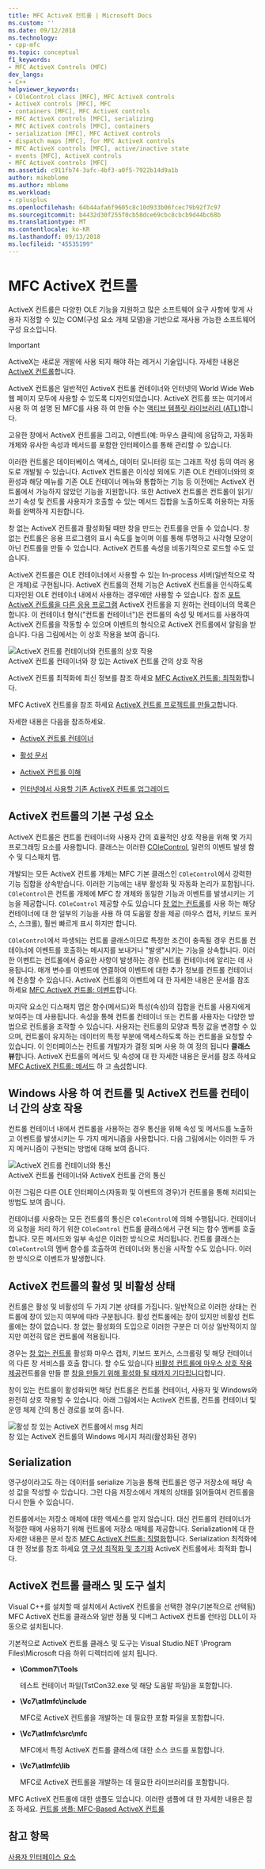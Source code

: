 ```yaml
---
title: MFC ActiveX 컨트롤 | Microsoft Docs
ms.custom: ''
ms.date: 09/12/2018
ms.technology:
- cpp-mfc
ms.topic: conceptual
f1_keywords:
- MFC ActiveX Controls (MFC)
dev_langs:
- C++
helpviewer_keywords:
- COleControl class [MFC], MFC ActiveX controls
- ActiveX controls [MFC], MFC
- containers [MFC], MFC ActiveX controls
- MFC ActiveX controls [MFC], serializing
- MFC ActiveX controls [MFC], containers
- serialization [MFC], MFC ActiveX controls
- dispatch maps [MFC], for MFC ActiveX controls
- MFC ActiveX controls [MFC], active/inactive state
- events [MFC], ActiveX controls
- MFC ActiveX controls [MFC]
ms.assetid: c911fb74-3afc-4bf3-a0f5-7922b14d9a1b
author: mikeblome
ms.author: mblome
ms.workload:
- cplusplus
ms.openlocfilehash: 64b44afa6f9605c8c10d933b06fcec79b92f7c97
ms.sourcegitcommit: b4432d30f255f0cb58dce69cbc8cbcb9d44bc68b
ms.translationtype: MT
ms.contentlocale: ko-KR
ms.lasthandoff: 09/13/2018
ms.locfileid: "45535199"
---
```

# <a name="mfc-activex-controls"></a>MFC ActiveX 컨트롤

ActiveX 컨트롤은 다양한 OLE 기능을 지원하고 많은 소프트웨어 요구 사항에 맞게 사용자 지정할 수 있는 COM(구성 요소 개체 모델)을 기반으로 재사용 가능한 소프트웨어 구성 요소입니다. 

>[!IMPORTANT]
> ActiveX는 새로운 개발에 사용 되지 해야 하는 레거시 기술입니다. 자세한 내용은 [ActiveX 컨트롤](activex-controls.md)합니다.

ActiveX 컨트롤은 일반적인 ActiveX 컨트롤 컨테이너와 인터넷의 World Wide Web 웹 페이지 모두에 사용할 수 있도록 디자인되었습니다. ActiveX 컨트롤 또는 여기에서 사용 하 여 설명 된 MFC를 사용 하 여 만들 수는 [액티브 템플릿 라이브러리 (ATL)](../atl/active-template-library-atl-concepts.md)합니다.  
  
 고유한 창에서 ActiveX 컨트롤을 그리고, 이벤트(예: 마우스 클릭)에 응답하고, 자동화 개체와 유사한 속성과 메서드를 포함한 인터페이스를 통해 관리할 수 있습니다.  
  
 이러한 컨트롤은 데이터베이스 액세스, 데이터 모니터링 또는 그래프 작성 등의 여러 용도로 개발될 수 있습니다. ActiveX 컨트롤은 이식성 외에도 기존 OLE 컨테이너와의 호환성과 해당 메뉴를 기존 OLE 컨테이너 메뉴와 통합하는 기능 등 이전에는 ActiveX 컨트롤에서 가능하지 않았던 기능을 지원합니다. 또한 ActiveX 컨트롤은 컨트롤이 읽기/쓰기 속성 및 컨트롤 사용자가 호출할 수 있는 메서드 집합을 노출하도록 허용하는 자동화를 완벽하게 지원합니다.  
  
 창 없는 ActiveX 컨트롤과 활성화될 때만 창을 만드는 컨트롤을 만들 수 있습니다. 창 없는 컨트롤은 응용 프로그램의 표시 속도를 높이며 이를 통해 투명하고 사각형 모양이 아닌 컨트롤을 만들 수 있습니다. ActiveX 컨트롤 속성을 비동기적으로 로드할 수도 있습니다.  
  
 ActiveX 컨트롤은 OLE 컨테이너에서 사용할 수 있는 In-process 서버(일반적으로 작은 개체)로 구현됩니다. ActiveX 컨트롤의 전체 기능은 ActiveX 컨트롤을 인식하도록 디자인된 OLE 컨테이너 내에서 사용하는 경우에만 사용할 수 있습니다. 참조 [포트 ActiveX 컨트롤을 다른 응용 프로그램](../mfc/containers-for-activex-controls.md) ActiveX 컨트롤을 지 원하는 컨테이너의 목록은 합니다. 이 컨테이너 형식("컨트롤 컨테이너")은 컨트롤의 속성 및 메서드를 사용하여 ActiveX 컨트롤을 작동할 수 있으며 이벤트의 형식으로 ActiveX 컨트롤에서 알림을 받습니다. 다음 그림에서는 이 상호 작용을 보여 줍니다.  
  
 ![ActiveX 컨트롤 컨테이너와 컨트롤의 상호 작용](../mfc/media/vc37221.gif "vc37221")  
ActiveX 컨트롤 컨테이너와 창 있는 ActiveX 컨트롤 간의 상호 작용  
  
 ActiveX 컨트롤 최적화에 최신 정보를 참조 하세요 [MFC ActiveX 컨트롤: 최적화](../mfc/mfc-activex-controls-optimization.md)합니다.  
  
 MFC ActiveX 컨트롤을 참조 하세요 [ActiveX 컨트롤 프로젝트를 만들고](../mfc/reference/mfc-activex-control-wizard.md)합니다.  
  
 자세한 내용은 다음을 참조하세요.  
  
-   [ActiveX 컨트롤 컨테이너](../mfc/activex-control-containers.md)  
  
-   [활성 문서](../mfc/active-documents.md)  
  
-   [ActiveX 컨트롤 이해](/windows/desktop/com/activex-controls)  
  
-   [인터넷에서 사용할 기존 ActiveX 컨트롤 업그레이드](../mfc/upgrading-an-existing-activex-control.md)  
  
##  <a name="_core_basic_components_of_an_activex_control"></a> ActiveX 컨트롤의 기본 구성 요소  
 ActiveX 컨트롤은 컨트롤 컨테이너와 사용자 간의 효율적인 상호 작용을 위해 몇 가지 프로그래밍 요소를 사용합니다. 클래스는 이러한 [COleControl](../mfc/reference/colecontrol-class.md), 일련의 이벤트 발생 함수 및 디스패치 맵.  
  
 개발되는 모든 ActiveX 컨트롤 개체는 MFC 기본 클래스인 `COleControl`에서 강력한 기능 집합을 상속받습니다. 이러한 기능에는 내부 활성화 및 자동화 논리가 포함됩니다. `COleControl`은 컨트롤 개체에 MFC 창 개체와 동일한 기능과 이벤트를 발생시키는 기능을 제공합니다. `COleControl` 제공할 수도 있습니다 [창 없는 컨트롤](../mfc/providing-windowless-activation.md)를 사용 하는 해당 컨테이너에 대 한 일부의 기능을 사용 하 여 도움말 창을 제공 (마우스 캡처, 키보드 포커스, 스크롤), 훨씬 빠르게 표시 하지만 합니다.  
  
 `COleControl`에서 파생되는 컨트롤 클래스이므로 특정한 조건이 충족될 경우 컨트롤 컨테이너에 이벤트를 호출하는 메시지를 보내거나 "발생"시키는 기능을 상속합니다. 이러한 이벤트는 컨트롤에서 중요한 사항이 발생하는 경우 컨트롤 컨테이너에 알리는 데 사용됩니다. 매개 변수를 이벤트에 연결하여 이벤트에 대한 추가 정보를 컨트롤 컨테이너에 전송할 수 있습니다. ActiveX 컨트롤의 이벤트에 대 한 자세한 내용은 문서를 참조 하세요 [MFC ActiveX 컨트롤: 이벤트](../mfc/mfc-activex-controls-events.md)합니다.  
  
 마지막 요소인 디스패치 맵은 함수(메서드)와 특성(속성)의 집합을 컨트롤 사용자에게 보여주는 데 사용됩니다. 속성을 통해 컨트롤 컨테이너 또는 컨트롤 사용자는 다양한 방법으로 컨트롤을 조작할 수 있습니다. 사용자는 컨트롤의 모양과 특정 값을 변경할 수 있으며, 컨트롤이 유지하는 데이터의 특정 부분에 액세스하도록 하는 컨트롤을 요청할 수 있습니다. 이 인터페이스는 컨트롤 개발자가 결정 되며 사용 하 여 정의 됩니다 **클래스 뷰**합니다. ActiveX 컨트롤의 메서드 및 속성에 대 한 자세한 내용은 문서를 참조 하세요 [MFC ActiveX 컨트롤: 메서드](../mfc/mfc-activex-controls-methods.md) 하 고 [속성](../mfc/mfc-activex-controls-properties.md)합니다.  
  
##  <a name="_core_interaction_between_controls_with_windows_and_activex_control_containers"></a> Windows 사용 하 여 컨트롤 및 ActiveX 컨트롤 컨테이너 간의 상호 작용  
 컨트롤 컨테이너 내에서 컨트롤을 사용하는 경우 통신을 위해 속성 및 메서드를 노출하고 이벤트를 발생시키는 두 가지 메커니즘을 사용합니다. 다음 그림에서는 이러한 두 가지 메커니즘이 구현되는 방법에 대해 보여 줍니다.  
  
 ![ActiveX 컨트롤 컨테이너와 통신](../mfc/media/vc37222.gif "vc37222")  
ActiveX 컨트롤 컨테이너와 ActiveX 컨트롤 간의 통신  
  
 이전 그림은 다른 OLE 인터페이스(자동화 및 이벤트의 경우)가 컨트롤을 통해 처리되는 방법도 보여 줍니다.  
  
 컨테이너를 사용하는 모든 컨트롤의 통신은 `COleControl`에 의해 수행됩니다. 컨테이너의 요청을 처리 하기 위한 `COleControl` 컨트롤 클래스에서 구현 되는 함수 멤버를 호출 합니다. 모든 메서드와 일부 속성은 이러한 방식으로 처리됩니다. 컨트롤 클래스는 `COleControl`의 멤버 함수를 호출하여 컨테이너와 통신을 시작할 수도 있습니다. 이러한 방식으로 이벤트가 발생합니다.  
  
##  <a name="_core_active_and_inactive_states_of_an_activex_control"></a> ActiveX 컨트롤의 활성 및 비활성 상태  
 컨트롤은 활성 및 비활성의 두 가지 기본 상태를 가집니다. 일반적으로 이러한 상태는 컨트롤에 창이 있는지 여부에 따라 구분됩니다. 활성 컨트롤에는 창이 있지만 비활성 컨트롤에는 창이 없습니다. 창 없는 활성화의 도입으로 이러한 구분은 더 이상 일반적이지 않지만 여전히 많은 컨트롤에 적용됩니다.  
  
 경우는 [창 없는 컨트롤](../mfc/providing-windowless-activation.md) 활성화 마우스 캡처, 키보드 포커스, 스크롤링 및 해당 컨테이너의 다른 창 서비스를 호출 합니다. 할 수도 있습니다 [비활성 컨트롤에 마우스 상호 작용 제공](../mfc/providing-mouse-interaction-while-inactive.md)컨트롤을 만들 뿐 [창을 만들기 위해 활성화 될 때까지 기다립니다](../mfc/turning-off-the-activate-when-visible-option.md)합니다.  
  
 창이 있는 컨트롤이 활성화되면 해당 컨트롤은 컨트롤 컨테이너, 사용자 및 Windows와 완전히 상호 작용할 수 있습니다. 아래 그림에서는 ActiveX 컨트롤, 컨트롤 컨테이너 및 운영 체제 간의 통신 경로를 보여 줍니다.  
  
 ![활성 창 있는 ActiveX 컨트롤에서 msg 처리](../mfc/media/vc37223.gif "vc37223")  
창 있는 ActiveX 컨트롤의 Windows 메시지 처리(활성화된 경우)  
  
##  <a name="_core_serializing_activex_elements"></a> Serialization  
 영구성이라고도 하는 데이터를 serialize 기능을 통해 컨트롤은 영구 저장소에 해당 속성 값을 작성할 수 있습니다. 그런 다음 저장소에서 개체의 상태를 읽어들여서 컨트롤을 다시 만들 수 있습니다.  
  
 컨트롤에서는 저장소 매체에 대한 액세스를 얻지 않습니다. 대신 컨트롤의 컨테이너가 적절한 때에 사용하기 위해 컨트롤에 저장소 매체를 제공합니다. Serialization에 대 한 자세한 내용은 문서 참조 [MFC ActiveX 컨트롤: 직렬화](../mfc/mfc-activex-controls-serializing.md)합니다. Serialization 최적화에 대 한 정보를 참조 하세요 [영 구성 최적화 및 초기화](../mfc/optimizing-persistence-and-initialization.md) ActiveX 컨트롤에서: 최적화 합니다.  
  
##  <a name="_core_installing_activex_control_classes_and_tools"></a> ActiveX 컨트롤 클래스 및 도구 설치  
 Visual C++를 설치할 때 설치에서 ActiveX 컨트롤을 선택한 경우(기본적으로 선택됨) MFC ActiveX 컨트롤 클래스와 일반 정품 및 디버그 ActiveX 컨트롤 런타임 DLL이 자동으로 설치됩니다.  
  
 기본적으로 ActiveX 컨트롤 클래스 및 도구는 Visual Studio.NET \Program Files\Microsoft 다음 하위 디렉터리에 설치 됩니다.  
  
-   **\Common7\Tools**  
  
     테스트 컨테이너 파일(TstCon32.exe 및 해당 도움말 파일)을 포함합니다.  
  
-   **\Vc7\atlmfc\include**  
  
     MFC로 ActiveX 컨트롤을 개발하는 데 필요한 포함 파일을 포함합니다.  
  
-   **\Vc7\atlmfc\src\mfc**  
  
     MFC에서 특정 ActiveX 컨트롤 클래스에 대한 소스 코드를 포함합니다.  
  
-   **\Vc7\atlmfc\lib**  
  
     MFC로 ActiveX 컨트롤을 개발하는 데 필요한 라이브러리를 포함합니다.  
  
 MFC ActiveX 컨트롤에 대한 샘플도 있습니다. 이러한 샘플에 대 한 자세한 내용은 참조 하세요. [컨트롤 샘플: MFC-Based ActiveX 컨트롤](../visual-cpp-samples.md)  
  
## <a name="see-also"></a>참고 항목  
 [사용자 인터페이스 요소](../mfc/user-interface-elements-mfc.md)
